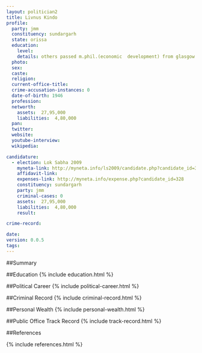 ```yaml
---
layout: politician2
title: Livnus Kindo
profile: 
  party: jmm
  constituency: sundargarh
  state: orissa
  education: 
    level: 
    details: others passed m.phil.(economic  development) from glasgow  university  (u.k)in 1989
  photo: 
  sex: 
  caste: 
  religion: 
  current-office-title: 
  crime-accusation-instances: 0
  date-of-birth: 1946
  profession: 
  networth: 
    assets:  27,95,000
    liabilities:  4,80,000
  pan: 
  twitter: 
  website: 
  youtube-interview: 
  wikipedia: 

candidature: 
  - election: Lok Sabha 2009
    myneta-link: http://myneta.info/ls2009/candidate.php?candidate_id=328
    affidavit-link: 
    expenses-link: http://myneta.info/expense.php?candidate_id=328
    constituency: sundargarh 
    party: jmm
    criminal-cases: 0
    assets:  27,95,000
    liabilities:  4,80,000
    result:  

crime-record: 

date: 
version: 0.0.5
tags: 
---
```

##Summary


##Education
{% include education.html %}


##Political Career
{% include political-career.html %}


##Criminal Record
{% include criminal-record.html %}


##Personal Wealth
{% include personal-wealth.html %}


##Public Office Track Record
{% include track-record.html %}


##References


{% include references.html %}